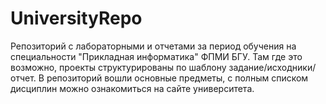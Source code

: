 # UniversityRepo
Репозиторий с лабораторными и отчетами за период обучения на специальности "Прикладная информатика" ФПМИ БГУ. Там где это возможно, проекты структурированы по шаблону задание/исходники/отчет. В репозиторий вошли основные предметы, с полным списком дисциплин можно ознакомиться на сайте университета.

